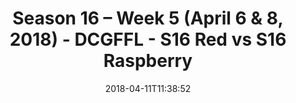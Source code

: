 ---
title: Season 16 – Week 5 (April 6 & 8, 2018) - DCGFFL - S16 Red vs S16 Raspberry
teams-score:
- team: _teams/s16-red.md
  score: 19
- team: _teams/s16-raspberry.md
  score: 27
mvp: Kevin Smiffy, John Jimenez
game-ball: Kevin Hamilton, Ken Green
season: 16
week: 5
date: '2018-04-11T11:38:52'
pageid: season-16-week-5-april-6-8-2018-6364-vs-6363
---